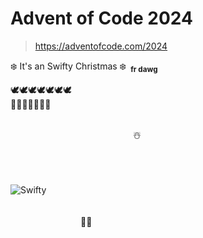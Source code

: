 # Advent of Code 2024

> https://adventofcode.com/2024

❄️ It's an Swifty Christmas ❄️&ensp;<sub>**fr dawg**</sub>

🕊️🕊️🕊️🕊️🕊️🕊️🕊️</br>
🎁🎄🎁🎅🔔🎶💃</br>

</br>
&emsp;&emsp;&emsp;&emsp;&emsp;&emsp;&emsp;&emsp;&emsp;&emsp;&emsp;&emsp;&emsp;&emsp;☃️
</br>
</br>
</br>
</br>

![Swifty](https://github.com/user-attachments/assets/5eec0a43-873f-438e-a7b1-e5a53262d3f0)
</br>
</br>
&emsp;&emsp;&emsp;&emsp;&emsp;&emsp;&emsp;&emsp;&emsp;&emsp;&emsp;&emsp;&emsp;&emsp;&emsp;&emsp;&emsp;&emsp;&emsp;&emsp;&emsp;&emsp;&emsp;&emsp;&emsp;&emsp;&emsp;&emsp;&emsp;&emsp;&emsp;&emsp;&emsp;&emsp;&emsp;&emsp;&emsp;&emsp;&emsp;&emsp;&emsp;&emsp;&emsp;&emsp;🥛🍪
